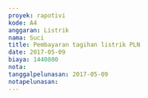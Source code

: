 ```yaml
---
proyek: rapotivi
kode: A4
anggaran: Listrik
nama: Suci
title: Pembayaran tagihan listrik PLN
date: 2017-05-09
biaya: 1440800
nota:
tanggalpelunasan: 2017-05-09
notapelunasan:
---
```

